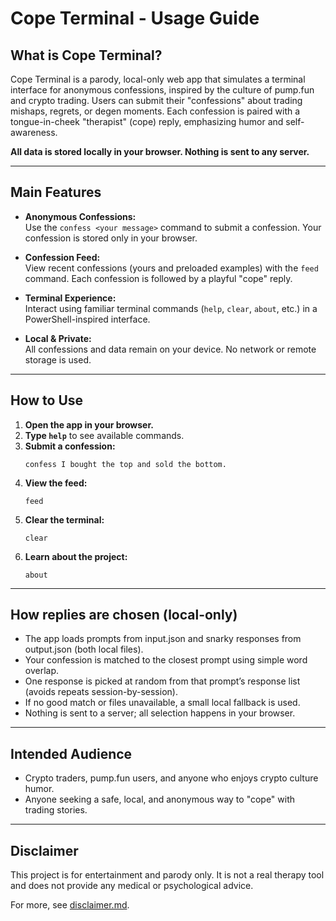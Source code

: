 # Cope Terminal - Usage Guide

## What is Cope Terminal?

Cope Terminal is a parody, local-only web app that simulates a terminal interface for anonymous confessions, inspired by the culture of pump.fun and crypto trading. Users can submit their "confessions" about trading mishaps, regrets, or degen moments. Each confession is paired with a tongue-in-cheek "therapist" (cope) reply, emphasizing humor and self-awareness.

**All data is stored locally in your browser. Nothing is sent to any server.**

---

## Main Features

- **Anonymous Confessions:**  
  Use the `confess <your message>` command to submit a confession. Your confession is stored only in your browser.

- **Confession Feed:**  
  View recent confessions (yours and preloaded examples) with the `feed` command. Each confession is followed by a playful "cope" reply.

- **Terminal Experience:**  
  Interact using familiar terminal commands (`help`, `clear`, `about`, etc.) in a PowerShell-inspired interface.

- **Local & Private:**  
  All confessions and data remain on your device. No network or remote storage is used.

---

## How to Use

1. **Open the app in your browser.**
2. **Type `help`** to see available commands.
3. **Submit a confession:**  
   ```
   confess I bought the top and sold the bottom.
   ```
4. **View the feed:**  
   ```
   feed
   ```
5. **Clear the terminal:**  
   ```
   clear
   ```
6. **Learn about the project:**  
   ```
   about
   ```

---

## How replies are chosen (local-only)

- The app loads prompts from input.json and snarky responses from output.json (both local files).
- Your confession is matched to the closest prompt using simple word overlap.
- One response is picked at random from that prompt’s response list (avoids repeats session-by-session).
- If no good match or files unavailable, a small local fallback is used.
- Nothing is sent to a server; all selection happens in your browser.

---

## Intended Audience

- Crypto traders, pump.fun users, and anyone who enjoys crypto culture humor.
- Anyone seeking a safe, local, and anonymous way to "cope" with trading stories.

---

## Disclaimer

This project is for entertainment and parody only. It is not a real therapy tool and does not provide any medical or psychological advice.

For more, see [disclaimer.md](./disclaimer.md).
